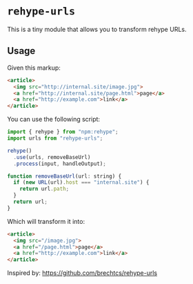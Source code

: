 # `rehype-urls`

This is a tiny module that allows you to transform rehype URLs.

## Usage

Given this markup:

```html
<article>
  <img src="http://internal.site/image.jpg">
  <a href="http://internal.site/page.html">page</a>
  <a href="http://example.com">link</a>
</article>
```

You can use the following script:

```js
import { rehype } from "npm:rehype";
import urls from "rehype-urls";

rehype()
  .use(urls, removeBaseUrl)
  .process(input, handleOutput);

function removeBaseUrl(url: string) {
  if (new URL(url).host === "internal.site") {
    return url.path;
  }
  return url;
}
```

Which will transform it into:

```html
<article>
  <img src="/image.jpg">
  <a href="/page.html">page</a>
  <a href="http://example.com">link</a>
</article>
```

Inspired by: https://github.com/brechtcs/rehype-urls
